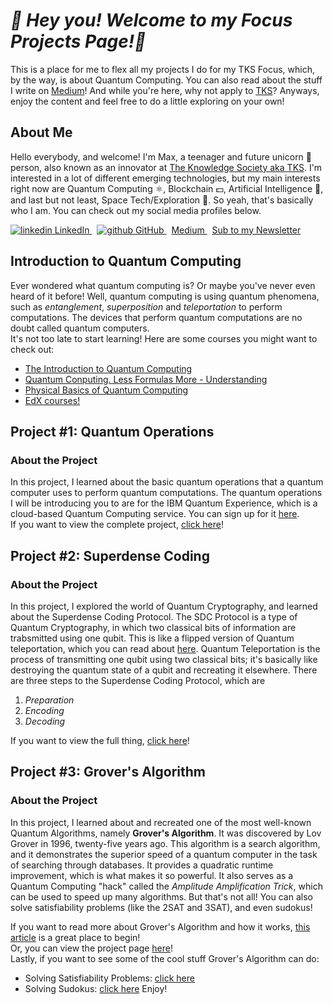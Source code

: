 ***🦈 Hey you! Welcome to my Focus Projects Page!🦈***
=======================================================

This is a place for me to flex all my projects I do for my TKS Focus, which, by the way, is about Quantum Computing.
You can also read about the stuff I write on [Medium](https://max-c.medium.com)! 
And while you're here, why not apply to [TKS](https://tks.life)?
Anyways, enjoy the content and feel free to do a little exploring on your own! 

## About Me
Hello everybody, and welcome! I'm Max, a teenager and future unicorn 🦄 person, also known as an innovator at [The Knowledge Society aka TKS](https://tks.world).
I'm interested in a lot of different emerging technologies, but my main interests right now are Quantum Computing ⚛️, Blockchain 💵, Artificial Intelligence 🤖, and last but not least, Space Tech/Exploration 🚀.
So yeah, that's basically who I am. You can check out my social media profiles below.  
<p>
  <a href="https://www.linkedin.com/in/max-cui-9889641b7/" rel="nofollow noreferrer">
    <img src = "https://i.stack.imgur.com/gVE0j.png" alt="linkedin">
    LinkedIn
  </a> &nbsp;
  <a href = "https://github.com/TKSMax" rel="nofollow noreferrer">
    <img src = "https://i.stack.imgur.com/tskMh.png" alt="github">
    GitHub
  </a> &nbsp;
  <a href="https://max-c.medium.com" rel="nofollow noreferrer">
    Medium
  </a> &nbsp;
  <a href = "https://maxmcui.substack.com" rel="nofollow noreferrer">
    Sub to my Newsletter
  </a>
</p>

Introduction to Quantum Computing
---------------------------------

Ever wondered what quantum computing is? 
Or maybe you've never even heard of it before! 
Well, quantum computing is using quantum phenomena, such as *entanglement*, *superposition* and *teleportation* to perform computations.
The devices that perform quantum computations are no doubt called quantum computers.  
It's not too late to start learning!
Here are some courses you might want to check out:  
- [The Introduction to Quantum Computing](https://coursera.org/learn/quantum-computing-algorithms)
- [Quantum Conputing. Less Formulas More - Understanding](https://coursera.org/learn/quantum-computing-lfmu)
- [Physical Basics of Quantum Computing](https://coursera.org/learn/physical-basis-quantum-computing)
- [EdX courses!](https://edx.org/learn/quantum-computing)

Project #1: Quantum Operations
------------------------------
### About the Project
In this project, I learned about the basic quantum operations that a quantum computer uses to perform quantum computations.
The quantum operations I will be introducing you to are for the IBM Quantum Experience, which is a cloud-based Quantum Computing service.
You can sign up for it [here](https://quantum-computing.ibm.com).  
If you want to view the complete project, [click here](https://tksmax.github.io/Quantum-Operations)!  

Project #2: Superdense Coding
-----------------------------
### About the Project
In this project, I explored the world of Quantum Cryptography, and learned about the Superdense Coding Protocol.
The SDC Protocol is a type of Quantum Cryptography, in which two classical bits of information are trabsmitted using one qubit.
This is like a flipped version of Quantum teleportation, which you can read about [here](https://qiskit.org/textbook/ch-algorithms/teleportation.html).
Quantum Teleportation is the process of transmitting one qubit using two classical bits;
it's basically like destroying the quantum state of a qubit and recreating it elsewhere.
There are three steps to the Superdense Coding Protocol, which are
1. *Preparation*
2. *Encoding*
3. *Decoding*
   
If you want to view the full thing, [click here](https://tksmax.github.io/SuperDense-Coding)!
  
Project #3: Grover's Algorithm
------------------------------
### About the Project
In this project, I learned about and recreated one of the most well-known Quantum Algorithms, namely **Grover's Algorithm**.
It was discovered by Lov Grover in 1996, twenty-five years ago.
This algorithm is a search algorithm, and it demonstrates the superior speed of a quantum computer in the task of searching through databases.
It provides a quadratic runtime improvement, which is what makes it so powerful.
It also serves as a Quantum Computing "hack" called the *Amplitude Amplification Trick*, which can be used to speed up many algorithms.
But that's not all!
You can also solve satisfiability problems (like the 2SAT and 3SAT), and even sudokus!
  
If you want to read more about Grover's Algorithm and how it works, [this article](https://medium.om/nerd-for-tech/grovers-algorithm-3ac4616ce23a) is a great place to begin!  
Or, you can view the project page [here](https://tksmax.github.io/Grovers-Algorithm)!  
Lastly, if you want to see some of the cool stuff Grover's Algorithm can do:
- Solving Satisfiability Problems: [click here](https://tksmax.github.io/Grover-3SAT)
- Solving Sudokus: [click here](https://tksmax.github.io/Grover-Sudoku)
Enjoy!
